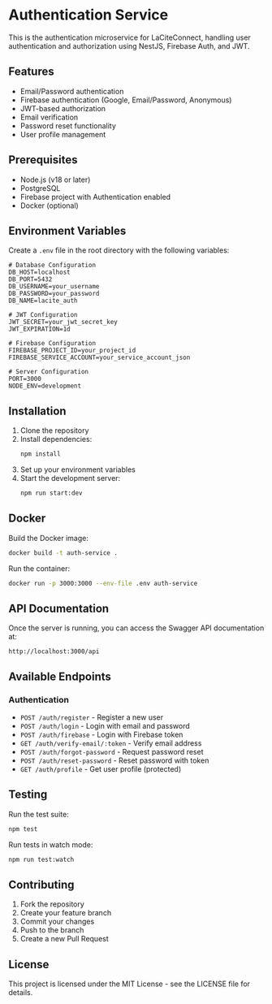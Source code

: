 # Authentication Service

This is the authentication microservice for LaCiteConnect, handling user authentication and authorization using NestJS, Firebase Auth, and JWT.

## Features

- Email/Password authentication
- Firebase authentication (Google, Email/Password, Anonymous)
- JWT-based authorization
- Email verification
- Password reset functionality
- User profile management

## Prerequisites

- Node.js (v18 or later)
- PostgreSQL
- Firebase project with Authentication enabled
- Docker (optional)

## Environment Variables

Create a `.env` file in the root directory with the following variables:

```env
# Database Configuration
DB_HOST=localhost
DB_PORT=5432
DB_USERNAME=your_username
DB_PASSWORD=your_password
DB_NAME=lacite_auth

# JWT Configuration
JWT_SECRET=your_jwt_secret_key
JWT_EXPIRATION=1d

# Firebase Configuration
FIREBASE_PROJECT_ID=your_project_id
FIREBASE_SERVICE_ACCOUNT=your_service_account_json

# Server Configuration
PORT=3000
NODE_ENV=development
```

## Installation

1. Clone the repository
2. Install dependencies:
   ```bash
   npm install
   ```
3. Set up your environment variables
4. Start the development server:
   ```bash
   npm run start:dev
   ```

## Docker

Build the Docker image:
```bash
docker build -t auth-service .
```

Run the container:
```bash
docker run -p 3000:3000 --env-file .env auth-service
```

## API Documentation

Once the server is running, you can access the Swagger API documentation at:
```
http://localhost:3000/api
```

## Available Endpoints

### Authentication

- `POST /auth/register` - Register a new user
- `POST /auth/login` - Login with email and password
- `POST /auth/firebase` - Login with Firebase token
- `GET /auth/verify-email/:token` - Verify email address
- `POST /auth/forgot-password` - Request password reset
- `POST /auth/reset-password` - Reset password with token
- `GET /auth/profile` - Get user profile (protected)

## Testing

Run the test suite:
```bash
npm test
```

Run tests in watch mode:
```bash
npm run test:watch
```

## Contributing

1. Fork the repository
2. Create your feature branch
3. Commit your changes
4. Push to the branch
5. Create a new Pull Request

## License

This project is licensed under the MIT License - see the LICENSE file for details.